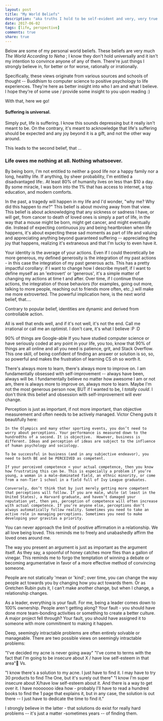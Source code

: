 ```yaml
---
layout: post
title: "My World Beliefs"
description: "aka truths I hold to be self-evident and very, very true."
date: 2017-06-02
tags: [life, perspective]
comments: true
share: true
---
```


Below are some of my personal world beliefs. These beliefs are very much *The World According to Neha* ; I know they don't hold universally and it isn't my intention to convince anyone of any of them. There're just things I strongly believe in, for better or for worse, rationally or irrationally.

Specifically, these views originate from various sources and schools of thought --  Buddhism to computer science to positive psychology to life experiences. They're here as better insight into who I am and what I believe. I hope they're of some use / provide some insight to you upon reading :) 

With that, here we go!

#### Suffering is universal.
Simply put, life is suffering. I know this sounds depressing but it really isn't meant to be. On the contrary, it's meant to acknowledge that life's suffering should be expected and any joy beyond it is a gift, and not the other way around.

This leads to the second belief, that ...

### Life owes me nothing at all. Nothing whatsoever.
By being born, I'm not entitled to neither a good life nor a happy family nor a long, healthy life. If anything, by sheer probability, I'm entitled a disadvantaged life:. At least 80% of humanity lives on less than $10 a day. By some miracle, I was born into the 1% that has access to internet, a top education, and modern comforts.

In the past, a tragedy will happen in my life and I'd wonder, "why me? Why did this happen to *me*?" This belief is about moving away from that view. This belief is about acknowledging that any sickness or sadness I have, or will get, from cancer to death of loved ones is simply a part of life, in the way that a mouse might be born, might get cancer, and might eventually die. Instead of expecting continuous joy and being heartbroken when life happens, it's about expecting these sad moments as part of life and valuing and appreciating anything beyond guaranteed suffering -- appreciating the joy that happens, realizing it's extraneous and that I'm lucky to even have it.

Your identity is the average of your actions.
Even if I could theoretically be more generous, my defined generosity is the integration of my past actions - in this case the integration of my past generous acts. This has a pretty impactful corollary: if I want to change how I describe myself, if I want to define myself as an 'extrovert' or 'generous', it's a simple matter of changing my actions at time t and after. Over time, if I continue those actions, the integration of those behaviors (for examples, going out more, talking to more people, reaching out to friends more often, etc.,) will make me more extroverted. The powerful implication here, is the next world belief, that….

Contrary to popular belief, identities are dynamic and derived from controllable action.

All is well that ends well, and if it's not well, it's not the end.
Call me irrational or call me an optimist. I don't care, it's what I believe :P :D

90% of things are Google-able
If you have studied computer science or have seriously coded at any point in your life, you too, know that 90% of things are all online and all you need is patience, grit, and Stack Overflow. This one skill, of being confident of finding an answer or solution is so, so, so powerful and makes the frustration of learning CS oh so worth it.

There's always more to learn, there's always more to improve on.
I am fundamentally obsessed with self-improvement -- always have been, always will be. I fundamentally believe no matter how awesome I am or not am, there is always more to improve on, always more to learn. Maybe I'm not the most generous person now, BUT if I wanted to be, I *totally could*. I don't think this belief and obsession with self-improvement will ever change.

Perception is just as important, if not more important, than objective measurement and often needs to be actively managed. 
Victor Cheng puts it beautifully here:

	In the Olympics and many other sporting events, you don’t need to worry about perceptions. Your performance is measured down to the hundredths of a second. It is objective.  However, business is different. Ideas and perception of ideas are subject to the influence of human psychology and sociology.
	
	To be successful in business (and in any subjective endeavor), you need to both BE and be PERCEIVED as competent. 
	
	If your perceived competence < your actual competence, then you know how frustrating this can be. This is especially a problem if you’re young, a woman in a male-dominated field, an ethnic minority, or come from a non-Tier 1 school in a field full of Ivy League graduates.
	
	Conversely, don’t think that by just merely getting more competent that perceptions will follow. If you are male, white (at least in the United States), a Harvard graduate, and haven’t damaged your reputation yet, then yes, perception of competence will often increase with actual competence. If you’re anyone else, perceptions don’t always automatically follow reality. Sometimes you need to take an active role in managing perceptions. Sometimes you need to make developing your gravitas a priority.

You can never approach the limit of positive affirmation in a relationship.
We all love being loved. This reminds me to freely and unabashedly affirm the loved ones around me. 

The way you present an argument is just as important as the argument itself.
As they say, a spoonful of honey catches more flies than a gallon of vinegar. This reminds me to forgo the temptation of winning a debate or becoming argumentative in favor of a more effective method of convincing someone.

People are not statically 'mean or 'kind'; over time, you can change the way people act towards you by changing how you act towards them.
Or as Gretchen Rubin puts it, I can’t make another change, but when I change, a relationship changes.

As a leader, everything is your fault.
For me, being a leader comes down to 100% ownership. People aren't getting along? Your fault - you should have done more team-bonding activities or something to create a better culture. A major project fell through? Your fault, you should have assigned it to someone with more commitment to making it happen. 

Deep, seemingly intractable problems are often entirely solvable or manageable. 
There are two possible views on seemingly intractable problems:

"I've decided my acne is never going away"
"I've come to terms with the fact that I'm going to be insecure about X / have low self-esteem in that area"
Vs.

"I know there's a solution to my acne. I just have to find it. I may have to try 30 products to find The One, but it's surely out there"
"I know I'm super insecure about X/have low self-esteem about it. And there is a way to get over it. I have nooooooo idea how - probably I'll have to read a hundred books to find the 1 page that explains it, but in any case, the solution is out there -- I just have to dedicate the time to find it."

I strongly believe in the latter - that solutions do exist for really hard problems -- it's just a matter -sometimes years -- of finding them.
